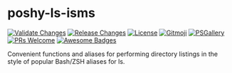 # poshy-ls-isms

[![Validate Changes](https://github.com/pwshrc/poshy-ls-isms/actions/workflows/validate.yml/badge.svg)](https://github.com/pwshrc/poshy-ls-isms/actions/workflows/validate.yml)
[![Release Changes](https://github.com/pwshrc/poshy-ls-isms/actions/workflows/release.yml/badge.svg)](https://github.com/pwshrc/poshy-ls-isms/actions/workflows/release.yml)
[![License](https://img.shields.io/github/license/pwshrc/poshy-ls-isms)](./LICENSE.txt)
[![Gitmoji](https://img.shields.io/badge/gitmoji-%20😜%20😍-FFDD67.svg?style=flat-square)](https://gitmoji.carloscuesta.me/)
[![PSGallery](https://img.shields.io/powershellgallery/dt/poshy-ls-isms.svg)](https://www.powershellgallery.com/packages/poshy-ls-isms)
[![PRs Welcome](https://img.shields.io/badge/PRs-welcome-brightgreen.svg?style=flat-square)](http://makeapullrequest.com)
[![Awesome Badges](https://img.shields.io/badge/badges-awesome-green.svg)](https://github.com/Naereen/badges)

Convenient functions and aliases for performing directory listings in the style of popular Bash/ZSH aliases for ls.

